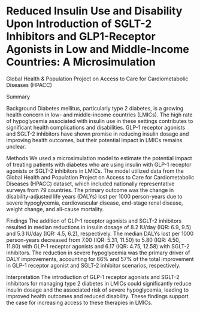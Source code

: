 # Reduced Insulin Use and Disability Upon Introduction of SGLT-2 Inhibitors and GLP1-Receptor Agonists in Low and Middle-Income Countries: A Microsimulation
Global Health & Population Project on Access to Care for Cardiometabolic Diseases (HPACC)

Summary

Background
Diabetes mellitus, particularly type 2 diabetes, is a growing health concern in low- and middle-income countries (LMICs). The high rate of hypoglycemia associated with insulin use in these settings contributes to significant health complications and disabilities. GLP-1 receptor agonists and SGLT-2 inhibitors have shown promise in reducing insulin dosage and improving health outcomes, but their potential impact in LMICs remains unclear.

Methods
We used a microsimulation model to estimate the potential impact of treating patients with diabetes who are using insulin with GLP-1 receptor agonists or SGLT-2 inhibitors in LMICs. The model utilized data from the Global Health and Population Project on Access to Care for Cardiometabolic Diseases (HPACC) dataset, which included nationally representative surveys from 79 countries. The primary outcome was the change in disability-adjusted life years (DALYs) lost per 1000 person-years due to severe hypoglycemia, cardiovascular disease, end-stage renal disease, weight change, and all-cause mortality.

Findings
The addition of GLP-1 receptor agonists and SGLT-2 inhibitors resulted in median reductions in insulin dosage of 8.2 IU/day (IQR: 6.9, 9.5) and 5.3 IU/day (IQR: 4.5, 6.2), respectively. The median DALYs lost per 1000 person-years decreased from 7.00 (IQR: 5.31, 11.50) to 5.80 (IQR: 4.50, 11.80) with GLP-1 receptor agonists and 6.17 (IQR: 4.75, 12.58) with SGLT-2 inhibitors. The reduction in severe hypoglycemia was the primary driver of DALY improvements, accounting for 66% and 57% of the total improvement in GLP-1 receptor agonist and SGLT-2 inhibitor scenarios, respectively.

Interpretation
The introduction of GLP-1 receptor agonists and SGLT-2 inhibitors for managing type 2 diabetes in LMICs could significantly reduce insulin dosage and the associated risk of severe hypoglycemia, leading to improved health outcomes and reduced disability. These findings support the case for increasing access to these therapies in LMICs.
